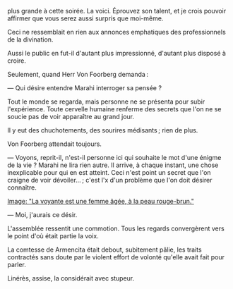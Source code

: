 plus grande à cette soirée. La voici. Éprouvez son talent, et je crois pouvoir affirmer que vous serez aussi surpris que moi-même.

Ceci ne ressemblait en rien aux annonces emphatiques des professionnels de la divination.

Aussi le public en fut-il d'autant plus impressionné, d'autant plus disposé
à croire.

Seulement, quand Herr Von Foorberg demanda :

— Qui désire entendre Marahi interroger sa pensée ?

Tout le monde se regarda, mais personne ne se présenta pour subir
l'expérience. Toute cervelle humaine renferme des secrets que l'on ne se soucie pas de voir apparaître au grand jour.

Il y eut des chuchotements, des sourires médisants ; rien de plus.

Von Foorberg attendait toujours.

— Voyons, reprit-il, n'est-il personne ici qui souhaite le mot d'une énigme de la vie ? Marahi ne lira rien autre. Il arrive, à chaque instant, une chose inexplicable pour qui en est atteint. Ceci n'est point un secret que l'on craigne de voir dévoiler... ; c'est l'x d'un problème que l'on doit désirer connaître.

[Image: "La voyante est une femme âgée, à la peau rouge-brun."](../images/1-page-068.JPG)

— Moi, j'aurais ce désir.

L'assemblée ressentit une commotion. Tous les regards convergèrent vers le point d'où était partie la voix.

La comtesse de Armencita était debout, subitement pâlie, les traits contractés sans doute par le violent effort de volonté qu'elle avait fait pour parler.

Linérès, assise, la considérait avec stupeur.
